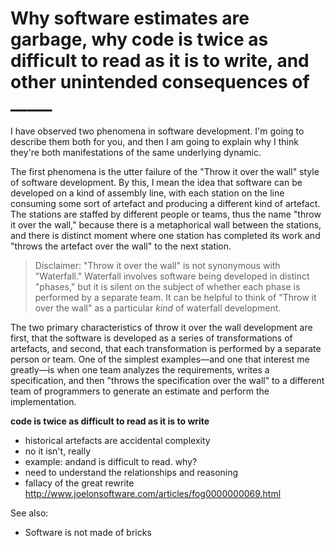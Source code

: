 Why software estimates are garbage, why code is twice as difficult to read as it is to write, and other unintended consequences of \_\_\_\_\_
===

I have observed two phenomena in software development. I'm going to describe them both for you, and then I am going to explain why I think they're both manifestations of the same underlying dynamic.

The first phenomena is the utter failure of the "Throw it over the wall" style of software development. By this, I mean the idea that software can be developed on a kind of assembly line, with each station on the line consuming some sort of artefact and producing a different kind of artefact. The stations are staffed by different people or teams, thus the name "throw it over the wall," because there is a metaphorical wall between the stations, and there is distinct moment where one station has completed its work and "throws the artefact over the wall" to the next station.

> Disclaimer: "Throw it over the wall" is not synonymous with "Waterfall." Waterfall involves software being developed in distinct "phases," but it is silent on the subject of whether each phase is performed by a separate team. It can be helpful to think of "Throw it over the wall" as a particular _kind_ of waterfall development.

The two primary characteristics of throw it over the wall development are first, that the software is developed as a series of transformations of artefacts, and second, that each transformation is performed by a separate person or team. One of the simplest examples—and one that interest me greatly—is when one team analyzes the requirements, writes a specification, and then "throws the specification over the wall" to a different team of programmers to generate an estimate and perform the implementation.

**code is twice as difficult to read as it is to write**

* historical artefacts are accidental complexity
* no it isn't, really
* example: andand is difficult to read. why?
* need to understand the relationships and reasoning
* fallacy of the great rewrite http://www.joelonsoftware.com/articles/fog0000000069.html

See also:

* Software is not made of bricks